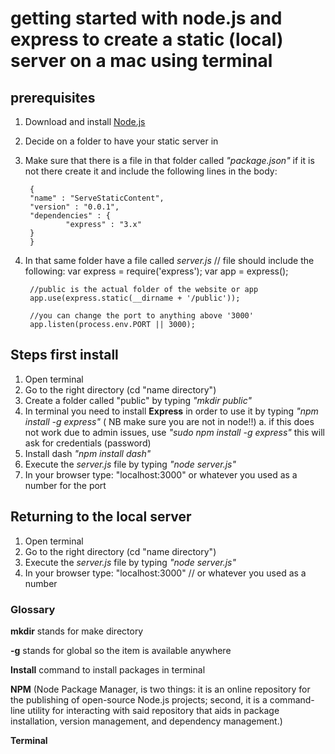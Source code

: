 # getting started with node.js and express to create a static (local) server on a mac using terminal


## prerequisites
1. Download and install [Node.js](http://nodejs.org/ "Download Node.js")
2. Decide on a folder to have your static server in
2. Make sure that there is a file in that folder called _"package.json"_ if it is not there create it and include the following lines in the body:

		{
  		"name" : "ServeStaticContent",
  		"version" : "0.0.1",
  		"dependencies" : {
    			"express" : "3.x"
  		}
		}

3. In that same folder have a file called _server.js_ 
		// file should include the following:
		var express = require('express');
		var app = express();

		//public is the actual folder of the website or app
		app.use(express.static(__dirname + '/public'));
		
		//you can change the port to anything above '3000'
		app.listen(process.env.PORT || 3000); 


## Steps first install
1. Open terminal
2. Go to the right directory (cd "name directory") 
3. Create a folder called "public" by typing _"mkdir public"_
4. In terminal you need to install **Express** in order to use it by typing _"npm install -g express"_ ( NB make sure you are not in node!!)
	a. if this does not work due to admin issues, use _"sudo npm install -g express"_ this will ask for credentials (password)
5. Install dash _"npm install dash"_
6. Execute the _server.js_ file by typing _"node server.js"_
7. In your browser type: "localhost:3000" or whatever you used as a number for the port


## Returning to the local server
1. Open terminal
2. Go to the right directory (cd "name directory") 
3. Execute the _server.js_ file by typing _"node server.js"_
4. In your browser type: "localhost:3000" // or whatever you used as a number


### Glossary

**mkdir** stands for make directory

**-g** stands for global so the item is available anywhere 

**Install** command to install packages in terminal

**NPM** (Node Package Manager, is two things: it is an online repository for the publishing of open-source Node.js projects; second, it is a command-line utility for interacting with said repository that aids in package installation, version management, and dependency management.) 

**Terminal** 
